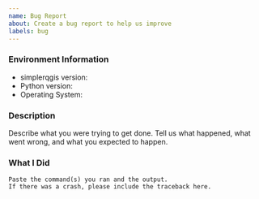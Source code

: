 ```yaml
---
name: Bug Report
about: Create a bug report to help us improve
labels: bug
---
```


<!-- Please search existing issues to avoid creating duplicates. -->

### Environment Information

-   simplerqgis version:
-   Python version:
-   Operating System:

### Description

Describe what you were trying to get done.
Tell us what happened, what went wrong, and what you expected to happen.

### What I Did

```
Paste the command(s) you ran and the output.
If there was a crash, please include the traceback here.
```
